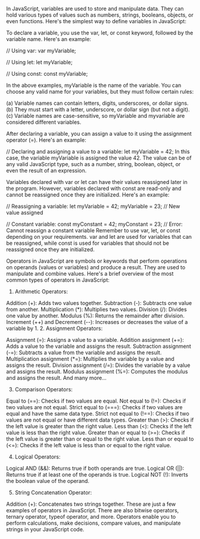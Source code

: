 
In JavaScript, variables are used to store and manipulate data. They can hold various types of values such as numbers, strings, booleans, objects, or even functions. Here's the simplest way to define variables in JavaScript:

To declare a variable, you use the var, let, or const keyword, followed by the variable name. Here's an example:

// Using var:
var myVariable;

// Using let:
let myVariable;

// Using const:
const myVariable;

In the above examples, myVariable is the name of the variable. You can choose any valid name for your variables, but they must follow certain rules:

(a) Variable names can contain letters, digits, underscores, or dollar signs.
(b) They must start with a letter, underscore, or dollar sign (but not a digit).
(c) Variable names are case-sensitive, so myVariable and myvariable are considered different variables.

After declaring a variable, you can assign a value to it using the assignment operator (=). Here's an example:

// Declaring and assigning a value to a variable:
let myVariable = 42;
In this case, the variable myVariable is assigned the value 42. The value can be of any valid JavaScript type, such as a number, string, boolean, object, or even the result of an expression.

Variables declared with var or let can have their values reassigned later in the program. However, variables declared with const are read-only and cannot be reassigned once they are initialized. Here's an example:

// Reassigning a variable:
let myVariable = 42;
myVariable = 23; // New value assigned

// Constant variable:
const myConstant = 42;
myConstant = 23; // Error: Cannot reassign a constant variable
Remember to use var, let, or const depending on your requirements. var and let are used for variables that can be reassigned, while const is used for variables that should not be reassigned once they are initialized.



Operators in JavaScript are symbols or keywords that perform operations on operands (values or variables) and produce a result. They are used to manipulate and combine values. Here's a brief overview of the most common types of operators in JavaScript:

1. Arithmetic Operators:

Addition (+): Adds two values together.
Subtraction (-): Subtracts one value from another.
Multiplication (*): Multiplies two values.
Division (/): Divides one value by another.
Modulus (%): Returns the remainder after division.
Increment (++) and Decrement (--): Increases or decreases the value of a variable by 1.
2. Assignment Operators:

Assignment (=): Assigns a value to a variable.
Addition assignment (+=): Adds a value to the variable and assigns the result.
Subtraction assignment (-=): Subtracts a value from the variable and assigns the result.
Multiplication assignment (*=): Multiplies the variable by a value and assigns the result.
Division assignment (/=): Divides the variable by a value and assigns the result.
Modulus assignment (%=): Computes the modulus and assigns the result.
And many more...

3. Comparison Operators:

Equal to (==): Checks if two values are equal.
Not equal to (!=): Checks if two values are not equal.
Strict equal to (===): Checks if two values are equal and have the same data type.
Strict not equal to (!==): Checks if two values are not equal or have different data types.
Greater than (>): Checks if the left value is greater than the right value.
Less than (<): Checks if the left value is less than the right value.
Greater than or equal to (>=): Checks if the left value is greater than or equal to the right value.
Less than or equal to (<=): Checks if the left value is less than or equal to the right value.

4. Logical Operators:

Logical AND (&&): Returns true if both operands are true.
Logical OR (||): Returns true if at least one of the operands is true.
Logical NOT (!): Inverts the boolean value of the operand.

5. String Concatenation Operator:

Addition (+): Concatenates two strings together.
These are just a few examples of operators in JavaScript. There are also bitwise operators, ternary operator, typeof operator, and more. Operators enable you to perform calculations, make decisions, compare values, and manipulate strings in your JavaScript code.